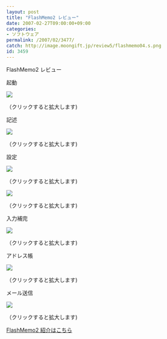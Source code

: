 ```yaml
---
layout: post
title: "FlashMemo2 レビュー"
date: 2007-02-27T09:00:00+09:00
categories:
- ソフトウェア
permalink: /2007/02/3477/
catch: http://image.moongift.jp/review5/flashmemo04.s.png
id: 3459
---
```

FlashMemo2 レビュー  
<!--more-->

起動

  

[![](http://image.moongift.jp/review5/flashmemo01.s.png)](http://image.moongift.jp/review5/flashmemo01.png)  
  
（クリックすると拡大します)

  

記述

  

[![](http://image.moongift.jp/review5/flashmemo02.s.png)](http://image.moongift.jp/review5/flashmemo02.png)  
  
（クリックすると拡大します)

  

設定

  

[![](http://image.moongift.jp/review5/flashmemo03.s.png)](http://image.moongift.jp/review5/flashmemo03.png)  
  
（クリックすると拡大します)

  

[![](http://image.moongift.jp/review5/flashmemo04.s.png)](http://image.moongift.jp/review5/flashmemo04.png)  
  
（クリックすると拡大します)

  

入力補完

  

[![](http://image.moongift.jp/review5/flashmemo05.s.png)](http://image.moongift.jp/review5/flashmemo05.png)  
  
（クリックすると拡大します)

  

アドレス帳

  

[![](http://image.moongift.jp/review5/flashmemo06.s.png)](http://image.moongift.jp/review5/flashmemo06.png)  
  
（クリックすると拡大します)

  

メール送信

  

[![](http://image.moongift.jp/review5/flashmemo07.s.png)](http://image.moongift.jp/review5/flashmemo07.png)  
  
（クリックすると拡大します)

  

[FlashMemo2 紹介はこちら](http://fw.moongift.jp/intro/i-3476.html)

